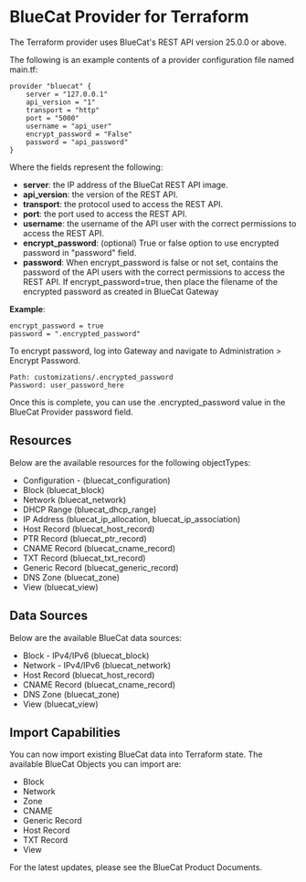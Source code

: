 # BlueCat Provider for Terraform

The Terraform provider uses BlueCat's REST API version 25.0.0 or above.  

The following is an example contents of a provider configuration file named main.tf:

```
provider "bluecat" {
    server = "127.0.0.1"
    api_version = "1"
    transport = "http"
    port = "5000"
    username = "api_user"
    encrypt_password = "False"
    password = "api_password"
}
```

Where the fields represent the following:
- **server**: the IP address of the BlueCat REST API image.
- **api_version**: the version of the REST API.
- **transport**: the protocol used to access the REST API.
- **port**: the port used to access the REST API.
- **username**: the username of the API user with the correct permissions to access the REST API.
- **encrypt_password**: (optional) True or false option to use encrypted password in "password" field.
- **password**: When encrypt_password is false or not set, contains the password of the API users with the correct permissions to access the REST API.  If encrypt_password=true, then place the filename of the encrypted password as created in BlueCat Gateway 

**Example**: 

```
encrypt_password = true   
password = ".encrypted_password"
```

To encrypt password, log into Gateway and navigate to Administration > Encrypt Password. 

```
Path: customizations/.encrypted_password
Password: user_password_here
```


Once this is complete, you can use the .encrypted_password value in the BlueCat Provider password field.

## Resources

Below are the available resources for the following objectTypes:

-   Configuration - (bluecat_configuration)
-   Block (bluecat_block)
-   Network (bluecat_network)
-   DHCP Range (bluecat_dhcp_range)
-   IP Address (bluecat_ip_allocation, bluecat_ip_association)
-   Host Record (bluecat_host_record)
-   PTR Record (bluecat_ptr_record)
-   CNAME Record (bluecat_cname_record)
-   TXT Record (bluecat_txt_record)
-   Generic Record (bluecat_generic_record)
-   DNS Zone (bluecat_zone)
-   View (bluecat_view)

## Data Sources

Below are the available BlueCat data sources:

-   Block - IPv4/IPv6 (bluecat_block)
-   Network - IPv4/IPv6 (bluecat_network)
-   Host Record (bluecat_host_record)
-   CNAME Record (bluecat_cname_record)
-   DNS Zone (bluecat_zone)
-   View (bluecat_view)

## Import Capabilities

You can now import existing BlueCat data into Terraform state. The available BlueCat Objects you can import are:

-  Block
-  Network
-  Zone
-  CNAME
-  Generic Record
-  Host Record
-  TXT Record
-  View

For the latest updates, please see the BlueCat Product Documents.
